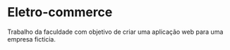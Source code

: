 # Eletro-commerce
Trabalho da faculdade com objetivo de criar uma aplicação web para uma empresa ficticia.
